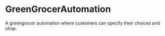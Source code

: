 # GreenGrocerAutomation
A greengrocer automation where customers can specify their choices and shop.
